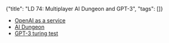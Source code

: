 {"title": "LD 74: Multiplayer AI Dungeon and GPT-3", "tags": []}
* [OpenAI as a service](https://beta.openai.com/)
* [AI Dungeon](https://play.aidungeon.io/)
* [GPT-3 turing test](http://lacker.io/ai/2020/07/06/giving-gpt-3-a-turing-test.html)

